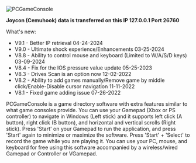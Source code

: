![PCGameConsole](https://user-images.githubusercontent.com/4211206/201414945-22dccd5a-4f77-4032-9b95-8c4837d02965.png)


**Joycon (Cemuhook) data is transferred on this IP 127.0.0.1 Port 26760**

What's new:
- V9.1 - Better IP retrieval 04-24-2024
- V9.0 - Ultimate shock experience/Enhancements 03-25-2024
- V8.8 - Ability to control mouse and keyboard (Limited to W/A/S/D keys) 03-09-2024
- V8.4 - Fix for the IOS pressure value update 05-25-2023
- V8.3 - Drives Scan is an option now 12-02-2022
- V8.2 - Ability to add games manually/Remove game by middle click/Enable-Disable cursor navigation  11-11-2022
- V8.1 - Fixed game adding issue 07-26-2022

PCGameConsole is a game directory software with extra features similar to what game consoles provide. You can use your Gamepad (Xbox or PS controller) to navigate in Windows (Left stick) and it supports left click (A button), right click (B button), and horizontal and vertical scrolls (Right stick). Press 'Start' on your Gamepad to run the application, and press 'Start' again to minimize or maximize the software. Press 'Start' + 'Select' to record the game while you are playing it. You can use your PC, mouse, and keyboard for free using this software accompanied by a wireless/wired Gamepad or Controller or VGamepad. 
